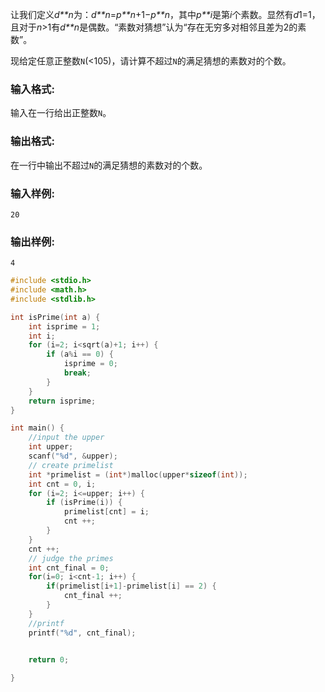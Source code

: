 让我们定义*d**n*为：*d**n*=*p**n*+1−*p**n*，其中*p**i*是第*i*个素数。显然有*d*1=1，且对于*n*>1有*d**n*是偶数。“素数对猜想”认为“存在无穷多对相邻且差为2的素数”。

现给定任意正整数`N`(<105)，请计算不超过`N`的满足猜想的素数对的个数。

### 输入格式:

输入在一行给出正整数`N`。

### 输出格式:

在一行中输出不超过`N`的满足猜想的素数对的个数。

### 输入样例:

```in
20
```

### 输出样例:

```out
4
```



````c
#include <stdio.h>
#include <math.h>
#include <stdlib.h>

int isPrime(int a) {
    int isprime = 1;
    int i;
    for (i=2; i<sqrt(a)+1; i++) {
        if (a%i == 0) {
            isprime = 0;
            break;
        }
    }
    return isprime;
}

int main() {
    //input the upper
    int upper;
    scanf("%d", &upper);
    // create primelist
    int *primelist = (int*)malloc(upper*sizeof(int));
    int cnt = 0, i;
    for (i=2; i<=upper; i++) {
        if (isPrime(i)) {
            primelist[cnt] = i;
            cnt ++;
        }
    }
    cnt ++;
    // judge the primes
    int cnt_final = 0;
    for(i=0; i<cnt-1; i++) {
        if(primelist[i+1]-primelist[i] == 2) {
            cnt_final ++;
        }
    }
    //printf
    printf("%d", cnt_final);
    

    return 0;

}
````



